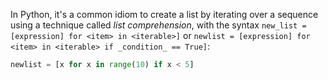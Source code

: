 In Python, it's a common idiom to create a list by iterating over a sequence using a technique called _list comprehension_, with the syntax `new_list = [expression] for <item> in <iterable>]` or `newlist = [expression] for <item> in <iterable> if _condition_ == True]`:

```py
newlist = [x for x in range(10) if x < 5]
```